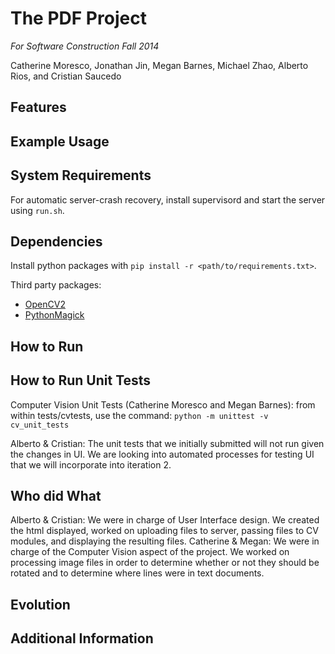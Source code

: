 # The PDF Project 

*For Software Construction Fall 2014*

Catherine Moresco, Jonathan Jin, Megan Barnes, Michael Zhao, Alberto Rios, and Cristian Saucedo

## Features

## Example Usage

## System Requirements
For automatic server-crash recovery, install supervisord and start the server using `run.sh`.

## Dependencies
Install python packages with `pip install -r <path/to/requirements.txt>`.

Third party packages:

- [OpenCV2](http://opencv.org/)
- [PythonMagick](http://www.imagemagick.org/download/python/)

## How to Run

## How to Run Unit Tests
Computer Vision Unit Tests (Catherine Moresco and Megan Barnes):
from within tests/cvtests, use the command:
`python -m unittest -v cv_unit_tests`

Alberto & Cristian: The unit tests that we initially submitted will not run given the changes in UI. We are looking into automated processes for testing UI that we will incorporate into iteration 2.
## Who did What
Alberto & Cristian: We were in charge of User Interface design. We created the html displayed, worked on uploading files to server, passing files to CV modules, and displaying the resulting files.
Catherine & Megan: We were in charge of the Computer Vision aspect of the project.  We worked on processing image files in order to determine whether or not they should be rotated and to determine where lines were in text documents.
## Evolution

## Additional Information